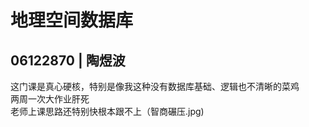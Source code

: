 # 地理空间数据库
## 06122870 | 陶煜波
这门课是真心硬核，特别是像我这种没有数据库基础、逻辑也不清晰的菜鸡  
两周一次大作业肝死  
老师上课思路还特别快根本跟不上（智商碾压.jpg)  
 
